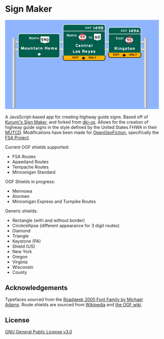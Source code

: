 # Sign Maker

![SignMaker Preview Thumbnail](img/example/tempache1.png)

A JavaScript-based app for creating highway guide signs. Based off of [Kurumi's Sign Maker](http://www.kurumi.com/roads/signmaker), and forked from [dki-os](https://github.com/dki-os/SignMaker). Allows for the creation of highway guide signs in the style defined by the United States FHWA in their [MUTCD](https://mutcd.fhwa.dot.gov/kno_2009r1r2.htm). Modifications have been made for [OpenGeoFiction](https://opengeofiction.net/#map=6/-36.198/149.063&layers=B), specifically the [FSA Project](https://wiki.opengeofiction.net/index.php/Collab:Federal_States/Transportation).

Current OGF shields supported:
- FSA Routes
- Apawiland Routes
- Tempache Routes
- Minnonigan Standard

OGF Shields in progress:
- Mennowa
- Alormen
- Minnonigan Express and Turnpike Routes


Generic shields:
- Rectangle (with and without border)
- Circle/ellipse (different appearance for 3 digit routes)
- Diamond
- Triangle
- Keystone (PA)
- Shield (US)
- New York
- Oregon
- Virginia
- Wisconsin
- County

## Acknowledgements

Typefaces sourced from the [Roadgeek 2005 Font Family by Michael Adams](https://n1en.org/roadgeek-fonts/).
Route shields are sourced from [Wikipedia](https://en.wikipedia.org/wiki/Numbered_highways_in_the_United_States) and [the OGF wiki](https://wiki.opengeofiction.net/index.php/Category:Highway_shields).

## License

[GNU General Public License v3.0](https://www.gnu.org/licenses/gpl-3.0.txt)
